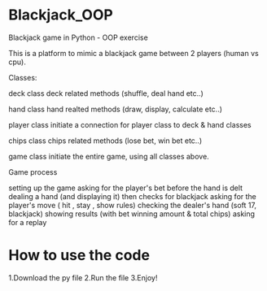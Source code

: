 # Blackjack_OOP

Blackjack game in Python - OOP exercise 

This is a platform to mimic a blackjack game between 2 players (human vs cpu).


Classes: 

deck class 
deck related methods (shuffle, deal hand etc..)


hand class 
hand realted methods (draw, display, calculate etc..)


player class 
initiate a connection for player class to deck & hand classes


chips class 
chips related methods (lose bet, win bet etc..)


game class 
initiate the entire game, using all classes above.


Game process

setting up the game
asking for the player's bet before the hand is delt
dealing a hand (and displaying it) then checks for blackjack
asking for the player's move ( hit , stay , show rules)
checking the dealer's hand (soft 17, blackjack)
showing results (with bet winning amount & total chips)
asking for a replay


# How to use the code

1.Download the py file
2.Run the file
3.Enjoy!

